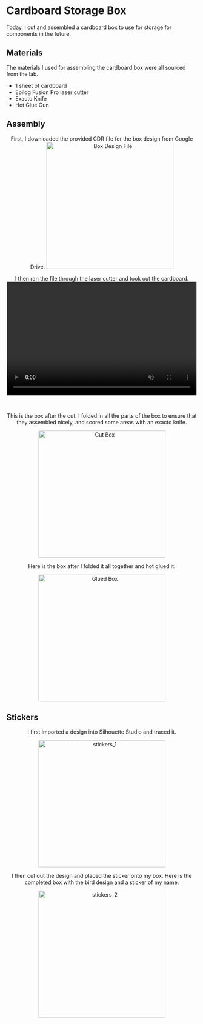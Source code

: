 # Cardboard Storage Box

Today, I cut and assembled a cardboard box to use for storage for components in the future. 

## Materials
The materials I used for assembling the cardboard box were all sourced from the lab.

- 1 sheet of cardboard
- Epilog Fusion Pro laser cutter
- Exacto Knife
- Hot Glue Gun

## Assembly

<center>

First, I downloaded the provided CDR file for the box design from Google Drive.
<img src="../../../pics/prefab/box/boxDesign.PNG" alt="Box Design File" width="335"/>

I then ran the file through the laser cutter and took out the cardboard.
<video muted width="500px" height="300px" controls="controls"><source src="../../../pics/prefab/box/box.mp4" type="video/mp4" /></video>

<br>

This is the box after the cut. I folded in all the parts of the box to ensure that they assembled nicely, and scored some areas with an exacto knife.
<br>

<img src="../../../pics/prefab/box/cutBox.jpg" alt="Cut Box" width="335"/>

<br>

<p style="text-align: center;">Here is the box after I folded it all together and hot glued it: </p>
<img src="../../../pics/prefab/box/gluedBox.jpg" alt="Glued Box" width="335"/>

</center>

## Stickers

<center>

I first imported a design into Silhouette Studio and traced it.

<img src="../../../pics/prefab/box/stickers_1.JPG" alt="stickers_1" width="335"/>

<br> 

I then cut out the design and placed the sticker onto my box. Here is the completed box with the bird design and a sticker of my name:

<img src="../../../pics/prefab/box/stickers_2.JPG" alt="stickers_2" width="335"/>
